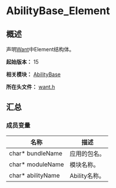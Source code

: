 # AbilityBase_Element

## 概述

声明[Want](capi-want-h.md)中Element结构体。

**起始版本：** 15

**相关模块：** [AbilityBase](capi-abilitybase.md)

**所在头文件：** [want.h](capi-want-h.md)

## 汇总

### 成员变量

| 名称 | 描述 |
| -- | -- |
| char* bundleName | 应用的包名。 |
| char* moduleName | 模块名称。 |
| char* abilityName | Ability名称。 |
